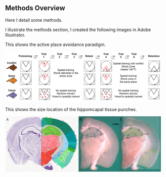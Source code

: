 ## Methods Overview

Here I detail some methods. 

I illustrate the methods section, I created the following images in Adobe Illustrator. 

This shows the active place avoidance paradigm.

![paradigm](../figures/Fig1/methods_behavior.png "paradigm")

This shows the size location of the hippomcapal tissue punches.

![paradigm](../figures/Fig1/allenslicephoto-01.png "allen brain and slice photo")
